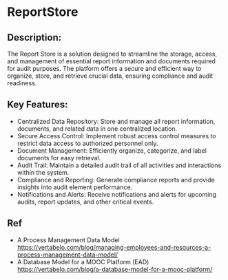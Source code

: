 # ReportStore

## Description:
The Report Store is a solution designed to streamline the storage, access, and management of essential report information and documents required for audit purposes. 
The platform offers a secure and efficient way to organize, store, and retrieve crucial data, ensuring compliance and audit readiness. 

## Key Features:
- Centralized Data Repository: Store and manage all report information, documents, and related data in one centralized location.
- Secure Access Control: Implement robust access control measures to restrict data access to authorized personnel only.
- Document Management: Efficiently organize, categorize, and label documents for easy retrieval.
- Audit Trail: Maintain a detailed audit trail of all activities and interactions within the system.
- Compliance and Reporting: Generate compliance reports and provide insights into audit element performance.
- Notifications and Alerts: Receive notifications and alerts for upcoming audits, report updates, and other critical events.

## Ref 
- A Process Management Data Model
   https://vertabelo.com/blog/managing-employees-and-resources-a-process-management-data-model/
- A Database Model for a MOOC Platform (EAD) 
   https://vertabelo.com/blog/a-database-model-for-a-mooc-platform/
